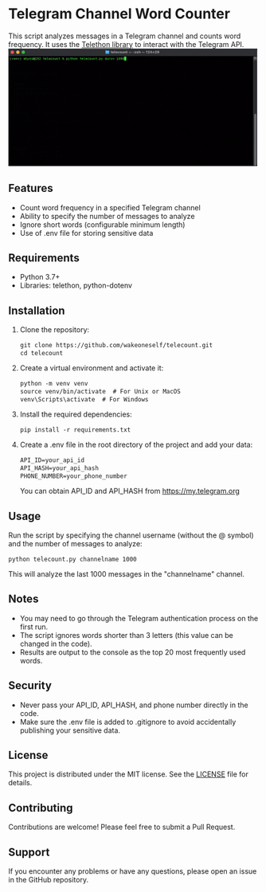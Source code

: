 # Telegram Channel Word Counter

This script analyzes messages in a Telegram channel and counts word frequency. It uses the [Telethon library](https://github.com/LonamiWebs/Telethon) to interact with the Telegram API.
<img src="https://raw.githubusercontent.com/wakeoneself/telecount/main/telecount_demo.gif" width="500" alt="Demo of the application">
## Features

- Count word frequency in a specified Telegram channel
- Ability to specify the number of messages to analyze
- Ignore short words (configurable minimum length)
- Use of .env file for storing sensitive data

## Requirements

- Python 3.7+
- Libraries: telethon, python-dotenv

## Installation

1. Clone the repository:
   ```
   git clone https://github.com/wakeoneself/telecount.git
   cd telecount
   ```

2. Create a virtual environment and activate it:
   ```
   python -m venv venv
   source venv/bin/activate  # For Unix or MacOS
   venv\Scripts\activate  # For Windows
   ```

3. Install the required dependencies:
   ```
   pip install -r requirements.txt
   ```

4. Create a .env file in the root directory of the project and add your data:
   ```
   API_ID=your_api_id
   API_HASH=your_api_hash
   PHONE_NUMBER=your_phone_number
   ```

   You can obtain API_ID and API_HASH from https://my.telegram.org

## Usage

Run the script by specifying the channel username (without the @ symbol) and the number of messages to analyze:

```
python telecount.py channelname 1000
```

This will analyze the last 1000 messages in the "channelname" channel.

## Notes

- You may need to go through the Telegram authentication process on the first run.
- The script ignores words shorter than 3 letters (this value can be changed in the code).
- Results are output to the console as the top 20 most frequently used words.

## Security

- Never pass your API_ID, API_HASH, and phone number directly in the code.
- Make sure the .env file is added to .gitignore to avoid accidentally publishing your sensitive data.

## License

This project is distributed under the MIT license. See the [LICENSE](LICENSE) file for details.

## Contributing

Contributions are welcome! Please feel free to submit a Pull Request.

## Support

If you encounter any problems or have any questions, please open an issue in the GitHub repository.